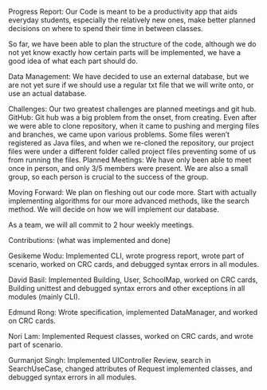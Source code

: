 Progress Report:
Our Code is meant to be a productivity app that aids everyday students, especially the relatively new ones, make better planned decisions on where to spend their time in between classes.

So far, we have been able to plan the structure of the code, although we do not yet know exactly how certain parts will be implemented, we have a good idea of what each part should do.

Data Management:
We have decided to use an external database, but we are not yet sure if we should use a regular txt file that we will write onto, or use an actual database.

Challenges:
Our two greatest challenges are planned meetings and git hub.
GitHub: Git hub was a big problem from the onset, from creating. Even after we were able to clone repository, when it came to pushing and merging files and branches, we came upon various problems. Some files weren’t registered as Java files, and when we re-cloned the repository, our project files were under a different folder called project files preventing some of us from running the files.
Planned Meetings: We have only been able to meet once in person, and only 3/5 members were present. We are also a small group, so each person is crucial to the success of the group.

Moving Forward:
We plan on fleshing out our code more. Start with actually implementing algorithms for our more advanced methods, like the search method. We will decide on how we will implement our database.

As a team, we will all commit to 2 hour weekly meetings.

Contributions: (what was implemented and done)

Gesikeme Wodu: Implemented CLI, wrote progress report, wrote part of scenario, worked on CRC cards, and debugged syntax errors in all modules.

David Basil: Implemented Building, User, SchoolMap, worked on CRC cards, Building unittest and debugged syntax errors and other exceptions in all modules (mainly CLI).

Edmund Rong: Wrote specification, implemented DataManager, and worked on CRC cards.

Nori Lam: Implemented Request classes, worked on CRC cards, and wrote part of scenario.

Gurmanjot Singh: Implemented UIController Review, search in SearchUseCase, changed attributes of Request implemented classes, and debugged syntax errors in all modules.
